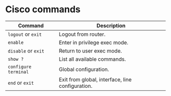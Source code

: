 # Cisco commands

| Command             | Description                                      | 
|---------------------|--------------------------------------------------|
| `logout` or `exit`  | Logout from router.                              |
| `enable`            | Enter in privilege exec mode.                    |
| `disable` or `exit` | Return to user exec mode.                        |
| `show ?`            | List all available commands.                     |
| `configure terminal`| Global configuration.                            |
| `end` or `exit`     | Exit from global, interface, line configuration. |
